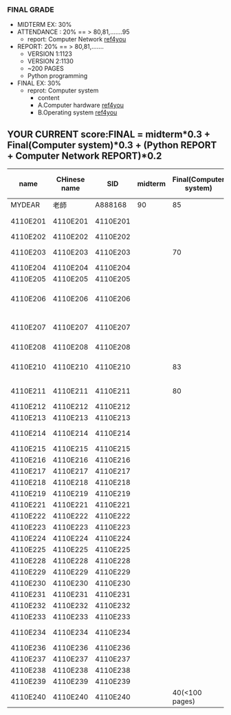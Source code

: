 ### FINAL GRADE
- MIDTERM EX: 30%
- ATTENDANCE : 20%  == > 80,81,.......95
  - report: Computer Network [ref4you](https://github.com/MyDearGreatTeacher/ComputerScience2022/tree/main/CourseMaterials/ComputerNetwork)
- REPORT:  20%  == > 80,81,.......
  - VERSION 1:1123
  - VERSION 2:1130
  - ~200 PAGES 
  - Python programming
- FINAL EX: 30% 
  - reprot: Computer system
    - content
    - A.Computer hardware [ref4you](https://github.com/MyDearGreatTeacher/ComputerScience2022/blob/main/CourseMaterials/ComputerHardware.md) 
    - B.Operating system  [ref4you](https://github.com/MyDearGreatTeacher/ComputerScience2022/blob/main/CourseMaterials/Operatingsystem.md)

## YOUR CURRENT score:FINAL = midterm*0.3 + Final(Computer system)*0.3  + (Python REPORT + Computer Network REPORT)*0.2

| name |CHinese name| SID| midterm |Final(Computer system)| Python REPORT | Computer Network REPORT| PASS or not|
| -- | -- | -- | -- | -- | -- | -- | -- | 
| MYDEAR | 老師  | A888168 | 90 | 85 | 95 | 87 | PASS| 
| 4110E201| 4110E201 | 4110E201 |  |  | 80(200+ pages_2023) | | | 
| 4110E202| 4110E202 | 4110E202 |  |  |  | | | 
| 4110E203| 4110E203 | 4110E203 |  | 70 | 85(200+ pages_2023)  | 80| | 
| 4110E204| 4110E204 | 4110E204 |  |  |  | | | 
| 4110E205| 4110E205 | 4110E205 |  |  |  | | | 
| 4110E206| 4110E206 | 4110E206 |  |  |83  | 82| + linux CTF| 
| 4110E207| 4110E207 | 4110E207 |  |  | 80| 81| + linux CTF| 
| 4110E208| 4110E208 | 4110E208 |  |  | 85 |82 | | 
| 4110E210| 4110E210 | 4110E210 |  | 83| 90(200+ pages) |82 | + linux CTF|| 
| 4110E211| 4110E211 | 4110E211 |  | 80 |  85(200+ pages)| 80 | | 
| 4110E212| 4110E212 | 4110E212 |  | |  |  | | 
| 4110E213| 4110E213 | 4110E213 |  | |  |  | | 
| 4110E214| 4110E214 | 4110E214 |  | | 90(200+ pages) | | | 
| 4110E215| 4110E215 | 4110E215 |  | |  |  | | 
| 4110E216| 4110E216 | 4110E216 |  | |  |  | | 
| 4110E217| 4110E217 | 4110E217 |  | |  |  | | 
| 4110E218| 4110E218 | 4110E218 |  | |  |  | | 
| 4110E219| 4110E219 | 4110E219 |  | |  |  | | 
| 4110E221| 4110E221 | 4110E221 |  | |  |  | | 
| 4110E222| 4110E222 | 4110E222 |  | |  |  | | 
| 4110E223| 4110E223 | 4110E223 |  | |  |  | |
| 4110E224| 4110E224 | 4110E224 |  | |  |  | |
| 4110E225| 4110E225 | 4110E225 |  | |  |  | | 
| 4110E228| 4110E228 | 4110E228 |  | |  |  | | 
| 4110E229| 4110E229 | 4110E229 |  | |  |  | | 
| 4110E230| 4110E230 | 4110E230 |  | |  |  | | 
| 4110E231| 4110E231 | 4110E231 |  | |  |  | | 
| 4110E232| 4110E232 | 4110E232 |  | |  |  | | 
| 4110E233| 4110E233 | 4110E233 |  | |  |  | | 
| 4110E234| 4110E234  | 4110E234 |  |  | 95(300- pages) | 85| | 
| 4110E236| 4110E236 | 4110E236 |  | |  |  | | 
| 4110E237| 4110E237 | 4110E237 |  | |  |  | | 
| 4110E238| 4110E238 | 4110E238 |  | |  |  | | 
| 4110E239| 4110E239 | 4110E239 |  | |  |  | | 
| 4110E240| 4110E240  | 4110E240 |  | 40(<100 pages) | 90(200pages) | 40(<100 pages) | | 

